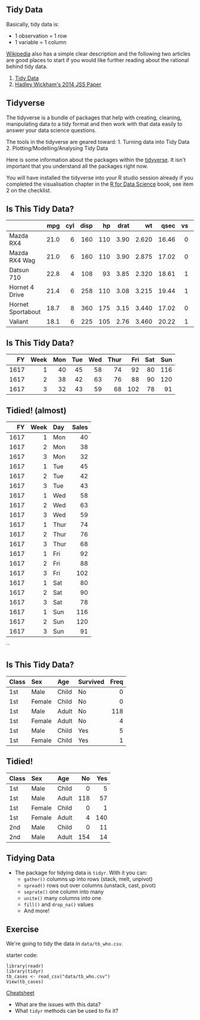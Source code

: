 
## Tidy Data
Basically, tidy data is:     
* 1 observation = 1 row   
* 1 variable = 1 column    

[Wikipedia](https://en.wikipedia.org/wiki/Tidy_data) also has a simple clear description and the following two articles are good places to start if you would like further reading about the rational behind tidy data.   
1. [Tidy Data](http://vita.had.co.nz/papers/tidy-data.html)    
2. [Hadley Wickham's 2014 JSS Paper](https://www.jstatsoft.org/article/view/v059i10)   

    
## Tidyverse

The tidyverse is a bundle of packages that help with creating, cleaning, manipulating data to a tidy format and then work with that data easily to answer your data science questions. 

The tools in the tidyverse are geared toward:
    1. Turning data into Tidy Data
    2. Plotting/Modelling/Analysing Tidy Data

Here is some information about the packages within the [tidyverse](https://www.tidyverse.org/). It isn't important that you understand all the packages right now.   

You will have installed the tidyverse into your R studio session already if you completed the visualisation chapter in the [R for Data Science](http://r4ds.had.co.nz/) book, see item 2 on the checklist.


## Is This Tidy Data?

|                  |  mpg| cyl| disp|  hp| drat|    wt|  qsec| vs| am| gear| carb|
|:-----------------|----:|---:|----:|---:|----:|-----:|-----:|--:|--:|----:|----:|
|Mazda RX4         | 21.0|   6|  160| 110| 3.90| 2.620| 16.46|  0|  1|    4|    4|
|Mazda RX4 Wag     | 21.0|   6|  160| 110| 3.90| 2.875| 17.02|  0|  1|    4|    4|
|Datsun 710        | 22.8|   4|  108|  93| 3.85| 2.320| 18.61|  1|  1|    4|    1|
|Hornet 4 Drive    | 21.4|   6|  258| 110| 3.08| 3.215| 19.44|  1|  0|    3|    1|
|Hornet Sportabout | 18.7|   8|  360| 175| 3.15| 3.440| 17.02|  0|  0|    3|    2|
|Valiant           | 18.1|   6|  225| 105| 2.76| 3.460| 20.22|  1|  0|    3|    1|


## Is This Tidy Data?

|   FY| Week| Mon| Tue| Wed| Thur| Fri| Sat| Sun|
|----:|----:|---:|---:|---:|----:|---:|---:|---:|
| 1617|    1|  40|  45|  58|   74|  92|  80| 116|
| 1617|    2|  38|  42|  63|   76|  88|  90| 120|
| 1617|    3|  32|  43|  59|   68| 102|  78|  91|


## Tidied! (almost)

|   FY| Week|Day  | Sales|
|----:|----:|:----|-----:|
| 1617|    1|Mon  |    40|
| 1617|    2|Mon  |    38|
| 1617|    3|Mon  |    32|
| 1617|    1|Tue  |    45|
| 1617|    2|Tue  |    42|
| 1617|    3|Tue  |    43|
| 1617|    1|Wed  |    58|
| 1617|    2|Wed  |    63|
| 1617|    3|Wed  |    59|
| 1617|    1|Thur |    74|
| 1617|    2|Thur |    76|
| 1617|    3|Thur |    68|
| 1617|    1|Fri  |    92|
| 1617|    2|Fri  |    88|
| 1617|    3|Fri  |   102|
| 1617|    1|Sat  |    80|
| 1617|    2|Sat  |    90|
| 1617|    3|Sat  |    78|
| 1617|    1|Sun  |   116|
| 1617|    2|Sun  |   120|
| 1617|    3|Sun  |    91|
    
``

## Is This Tidy Data?

|Class |Sex    |Age   |Survived | Freq|
|:-----|:------|:-----|:--------|----:|
|1st   |Male   |Child |No       |    0|
|1st   |Female |Child |No       |    0|
|1st   |Male   |Adult |No       |  118|
|1st   |Female |Adult |No       |    4|
|1st   |Male   |Child |Yes      |    5|
|1st   |Female |Child |Yes      |    1|

## Tidied!

|Class |Sex    |Age   |  No| Yes|
|:-----|:------|:-----|---:|---:|
|1st   |Male   |Child |   0|   5|
|1st   |Male   |Adult | 118|  57|
|1st   |Female |Child |   0|   1|
|1st   |Female |Adult |   4| 140|
|2nd   |Male   |Child |   0|  11|
|2nd   |Male   |Adult | 154|  14|

## Tidying Data
* The package for tidying data is `tidyr`. With it you can:
    - `gather()` columns up into rows (stack, melt, unpivot)
    - `spread()` rows out over columns (unstack, cast, pivot)
    - `seprate()` one column into many
    - `unite()` many columns into one
    - `fill()` and `drop_na()` values
    - And more!


## Exercise
We're going to tidy the data in `data/tb_who.csv`.

starter code:

```{r, eval=FALSE}
library(readr)
library(tidyr)
tb_cases <- read_csv("data/tb_who.csv")
View(tb_cases)
```
[Cheatsheet](https://www.rstudio.com/wp-content/uploads/2015/02/data-wrangling-cheatsheet.pdf)

* What are the issues with this data?
* What `tidyr` methods can be used to fix it?





